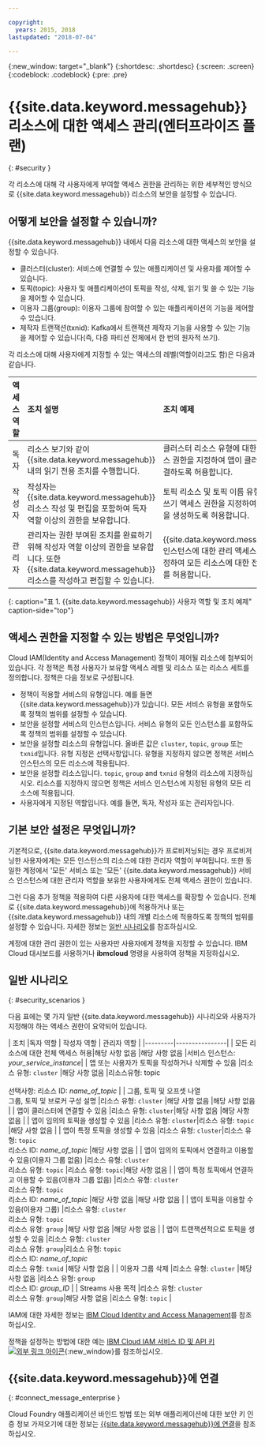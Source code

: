 ```yaml
---

copyright:
  years: 2015, 2018
lastupdated: "2018-07-04"

---
```


{:new_window: target="_blank"}
{:shortdesc: .shortdesc}
{:screen: .screen}
{:codeblock: .codeblock}
{:pre: .pre}

# {{site.data.keyword.messagehub}} 리소스에 대한 액세스 관리(엔터프라이즈 플랜)
{: #security }

각 리소스에 대해 각 사용자에게 부여할 액세스 권한을 관리하는 위한 세부적인 방식으로 {{site.data.keyword.messagehub}} 리소스의 보안을 설정할 수 있습니다.

## 어떻게 보안을 설정할 수 있습니까?

{{site.data.keyword.messagehub}} 내에서 다음 리소스에 대한 액세스의 보안을 설정할 수 있습니다.
* 클러스터(cluster): 서비스에 연결할 수 있는 애플리케이션 및 사용자를 제어할 수 있습니다.
* 토픽(topic): 사용자 및 애플리케이션이 토픽을 작성, 삭제, 읽기 및 쓸 수 있는 기능을 제어할 수 있습니다. 
* 이용자 그룹(group): 이용자 그룹에 참여할 수 있는 애플리케이션의 기능을 제어할 수 있습니다. 
* 제작자 트랜잭션(txnid): Kafka에서 트랜잭션 제작자 기능을 사용할 수 있는 기능을 제어할 수 있습니다(즉, 다중 파티션 전체에서 한 번의 원자적 쓰기).

각 리소스에 대해 사용자에게 지정할 수 있는 액세스의 레벨(역할이라고도 함)은 다음과 같습니다.

| 액세스 역할 |조치 설명 | 조치 예제 |
|:-----------------|:-----------------|:-----------------|
| 독자 | 리소스 보기와 같이 {{site.data.keyword.messagehub}} 내의 읽기 전용 조치를 수행합니다. | 클러스터 리소스 유형에 대한 읽기 액세스 권한을 지정하여 앱이 클러스터에 연결하도록 허용합니다. |
| 작성자 | 작성자는 {{site.data.keyword.messagehub}} 리소스 작성 및 편집을 포함하여 독자 역할 이상의 권한을 보유합니다. | 토픽 리소스 및 토픽 이름 유형에 대한 쓰기 액세스 권한을 지정하여 앱이 토픽을 생성하도록 허용합니다.|
| 관리자 | 관리자는 권한 부여된 조치를 완료하기 위해 작성자 역할 이상의 권한을 보유합니다. 또한 {{site.data.keyword.messagehub}} 리소스를 작성하고 편집할 수 있습니다. | {{site.data.keyword.messagehub}} 인스턴스에 대한 관리 액세스 권한을 지정하여 모든 리소스에 대한 전체 액세스를 허용합니다.|
{: caption="표 1. {{site.data.keyword.messagehub}} 사용자 역할 및 조치 예제" caption-side="top"}

<!-- comment from Charlie and my reply 
CM: need to confirm if hierarchical e.g. write includes read - and doc. 
KR: I think they do inherit the lower level access https://console.bluemix.net/docs/iam/users_roles.html#iamusermanrol 
-->


## 액세스 권한을 지정할 수 있는 방법은 무엇입니까?

Cloud IAM(Identity and Access Management) 정책이 제어될 리소스에 첨부되어 있습니다. 각 정책은 특정 사용자가 보유할 액세스 레벨 및 리소스 또는 리소스 세트를 정의합니다. 정책은 다음 정보로 구성됩니다. 
* 정책이 적용할 서비스의 유형입니다. 예를 들면 {{site.data.keyword.messagehub}}가 있습니다. 모든 서비스 유형을 포함하도록 정책의 범위를 설정할 수 있습니다. 
* 보안을 설정할 서비스의 인스턴스입니다. 서비스 유형의 모든 인스턴스를 포함하도록 정책의 범위를 설정할 수 있습니다. 
* 보안을 설정할 리소스의 유형입니다. 올바른 값은 <code>cluster</code>, <code>topic</code>, <code>group</code> 또는 <code>txnid</code>입니다. 유형 지정은 선택사항입니다. 유형을 지정하지 않으면 정책은 서비스 인스턴스의 모든 리소스에 적용됩니다. 
* 보안을 설정할 리소스입니다. <code>topic</code>, <code>group</code> and <code>txnid</code> 유형의 리소스에 지정하십시오. 리소스를 지정하지 않으면 정책은 서비스 인스턴스에 지정된 유형의 모든 리소스에 적용됩니다. 
* 사용자에게 지정된 역할입니다. 예를 들면, 독자, 작성자 또는 관리자입니다. 

## 기본 보안 설정은 무엇입니까?

기본적으로, {{site.data.keyword.messagehub}}가 프로비저닝되는 경우 프로비저닝한 사용자에게는 모든 인스턴스의 리소스에 대한 관리자 역할이 부여됩니다. 또한 동일한 계정에서 '모든' 서비스 또는 '모든' {{site.data.keyword.messagehub}} 서비스 인스턴스에 대한 관리자 역할을 보유한 사용자에게도 전체 액세스 권한이 있습니다.  

그런 다음 추가 정책을 적용하여 다른 사용자에 대한 액세스를 확장할 수 있습니다. 전체로 {{site.data.keyword.messagehub}}에 적용하거나 또는 {{site.data.keyword.messagehub}} 내의 개별 리소스에 적용하도록 정책의 범위를 설정할 수 있습니다. 자세한 정보는 [일반 시나리오](#security_scenarios)를 참조하십시오.

계정에 대한 관리 권한이 있는 사용자만 사용자에게 정책을 지정할 수 있습니다. IBM Cloud 대시보드를 사용하거나 **ibmcloud** 명령을 사용하여 정책을 지정하십시오. 
<!--
For example steps for {{site.data.keyword.messagehub}}, see [Examples](#security_examples).
-->


## 일반 시나리오
{: #security_scenarios }

다음 표에는 몇 가지 일반 {{site.data.keyword.messagehub}} 시나리오와 사용자가 지정해야 하는 액세스 권한이 요약되어 있습니다.

| 조치 |독자 역할 | 작성자 역할 | 관리자 역할 |
|---------|----------------|
| 모든 리소스에 대한 전체 액세스 허용|해당 사항 없음   |해당 사항 없음  |서비스 인스턴스: <var class="keyword varname">your_service_instance</var>|
| 앱 또는 사용자가 토픽을 작성하거나 삭제할 수 있음 |리소스 유형: <code>cluster</code>   |해당 사항 없음  |리소스유형: topic <br/><br/>선택사항: 리소스 ID: <var class="keyword varname">name_of_topic</var> |
| 그룹, 토픽 및 오프셋 나열 <br/> 그룹, 토픽 및 브로커 구성 설명 |리소스 유형: <code>cluster</code>      |해당 사항 없음  |해당 사항 없음      |
| 앱이 클러스터에 연결할 수 있음  |리소스 유형: <code>cluster</code>|해당 사항 없음     |해당 사항 없음      |
| 앱이 임의의 토픽을 생성할 수 있음  |리소스 유형: <code>cluster</code>|리소스 유형: <code>topic</code> |해당 사항 없음     |
| 앱이 특정 토픽을 생성할 수 있음  |리소스 유형: <code>cluster</code>|리소스 유형: <code>topic</code><br/>리소스 ID: <var class="keyword varname">name_of_topic</var>      |해당 사항 없음     |
| 앱이 임의의 토픽에서 연결하고 이용할 수 있음(이용자 그룹 없음)  |리소스 유형: <code>cluster</code> <br/>리소스 유형: <code>topic</code> |리소스 유형: <code>topic</code>|해당 사항 없음     |
| 앱이 특정 토픽에서 연결하고 이용할 수 있음(이용자 그룹 없음)  |리소스 유형: <code>cluster</code> <br/>리소스 유형: <code>topic</code><br/>리소스 ID: <var class="keyword varname">name_of_topic</var> |해당 사항 없음     |해당 사항 없음     |
| 앱이 토픽을 이용할 수 있음(이용자 그룹)  |리소스 유형: <code>cluster</code> <br/>리소스 유형: <code>topic</code><br/> 리소스 유형: <code>group</code> |해당 사항 없음      |해당 사항 없음     |
| 앱이 트랜잭션적으로 토픽을 생성할 수 있음  |리소스 유형: <code>cluster</code> <br/> 리소스 유형: <code>group</code>|리소스 유형: <code>topic</code> <br/>리소스 ID: <var class="keyword varname">name_of_topic</var> <br/>리소스 유형: <code>txnid</code> |해당 사항 없음     |
| 이용자 그룹 삭제 |리소스 유형: <code>cluster</code> |해당 사항 없음  |리소스 유형: <code>group</code> <br/>리소스 ID: <var class="keyword varname">group_ID</var>      |
| Streams 사용 목적 |리소스 유형: <code>cluster</code></br>리소스 유형: <code>group</code>|해당 사항 없음  |리소스 유형: <code>topic</code>    |

IAM에 대한 자세한 정보는
[IBM Cloud Identity and Access Management](/docs/iam/index.html#iamoverview)를 참조하십시오.

정책을 설정하는 방법에 대한 예는
[IBM Cloud IAM 서비스 ID 및 API 키 ![외부 링크 아이콘](../../icons/launch-glyph.svg "외부 링크 아이콘")](https://www.ibm.com/blogs/bluemix/2017/10/introducing-ibm-cloud-iam-service-ids-api-keys/){:new_window}를 참조하십시오.


## {{site.data.keyword.messagehub}}에 연결
{: #connect_message_enterprise }

Cloud Foundry 애플리케이션 바인드 방법 또는 외부 애플리케이션에 대한 보안 키 인증 정보 가져오기에 대한 정보는
[{{site.data.keyword.messagehub}}에 연결](/docs/services/EventStreams/eventstreams127.html#connect_messagehub)을 참조하십시오. 

<!-- 28/06/18 - Karen: draft info only

## Examples
{: #security_examples }

I want to give a user access to create or delete a topic:

1. From the IBM Cloud dashboard, go to the **Manage** tab &gt; **Security** &gt; **Identity and Access**, and then select **Users**.
2. Click **Invite users**.
3. Specify the email address of the user that you want to invite.
4. In the **Access** section, expand the **Services** option.
5. Choose to assign access to a **Resource**.
6. In the **Services** section, select **{{site.data.keyword.messagehub}}**
7. In the **Region** section, make your selection.
8. In the **Service instance** section, locate your instance and select it.
9. In the **Resource type** section, enter **cluster**.
10. In the **Select roles** section, check the **Reader** box.
11. In the **Resource type** section, enter **topic**.
12. In the **Select roles** section, check the **Manager** box.
13. Click **Invite users**.

-->















